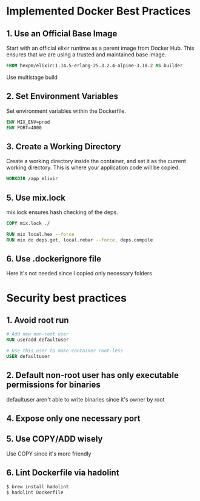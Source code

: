# Implemented Docker Best Practices

## 1. Use an Official Base Image

Start with an official elixir runtime as a parent image from Docker Hub. This ensures that we are using a trusted and maintained base image.

```Dockerfile
FROM hexpm/elixir:1.14.5-erlang-25.3.2.4-alpine-3.18.2 AS builder
```
Use multistage build

## 2. Set Environment Variables

Set environment variables within the Dockerfile.

```Dockerfile
ENV MIX_ENV=prod
ENV PORT=4000
```

## 3. Create a Working Directory

Create a working directory inside the container, and set it as the current working directory. This is where your application code will be copied.

```Dockerfile
WORKDIR /app_elixir
```

## 5. Use mix.lock

mix.lock ensures hash checking of the deps. 

```Dockerfile
COPY mix.lock ./

RUN mix local.hex --force
RUN mix do deps.get, local.rebar --force, deps.compile
```

## 6. Use .dockerignore file

Here it's not needed since I copied only necessary folders

# Security best practices


## 1. Avoid root run

```Dockerfile
# Add new non-root user
RUN useradd defaultuser

# Use this user to make container root-less
USER defaultuser
```

## 2. Default non-root user has only executable permissions for binaries

defaultuser aren't able to write binaries since it's owner by root

## 4. Expose only one necessary port

## 5. Use COPY/ADD wisely

Use COPY since it's more friendly

## 6. Lint Dockerfile via hadolint

```bash
$ brew install hadolint
$ hadolint Dockerfile
```
